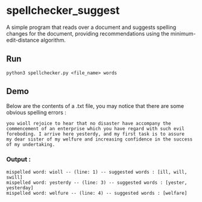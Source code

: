 # spellchecker_suggest
A simple program that reads over a document and suggests spelling changes for the document, providing recommendations using the minimum-edit-distance algorithm.

## Run 
```python3 spellchecker.py <file_name> words```

## Demo 
Below are the contents of a .txt file, you may notice that there are some obvious spelling errors : 
```
you wioll rejoice to hear that no disaster have accompany the
commencement of an enterprise which you have regard with such evil
foreboding. I arrive here yesterdy, and my first task is to assure
my dear sister of my welfure and increasing confidence in the success
of my undertaking.
```
### Output : 
```
mispelled word: wioll -- (line: 1) -- suggested words : [ill, will, swill]
mispelled word: yesterdy -- (line: 3) -- suggested words : [yester, yesterday]
mispelled word: welfure -- (line: 4) -- suggested words : [welfare]
```
